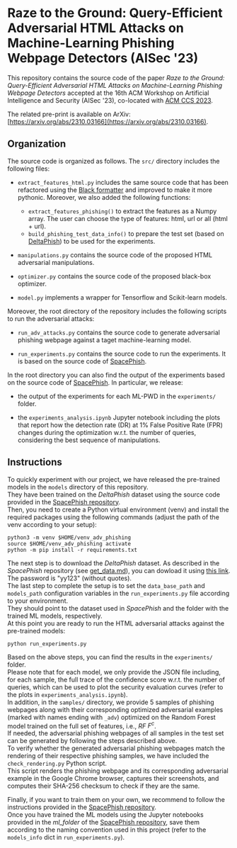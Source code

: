 # Raze to the Ground: Query-Efficient Adversarial HTML Attacks on Machine-Learning Phishing Webpage Detectors (AISec '23)

This repository contains the source code of the paper _Raze to the Ground: Query-Efficient Adversarial HTML Attacks on Machine-Learning Phishing Webpage Detectors_ accepted
at the 16th ACM Workshop on Artificial Intelligence and Security (AISec '23), co-located with [ACM CCS 2023](https://www.sigsac.org/ccs/CCS2023/).  

The related pre-print is available on ArXiv: [https://arxiv.org/abs/2310.03166](https://arxiv.org/abs/2310.03166).

## Organization
The source code is organized as follows. The `src/` directory includes the following files:
* `extract_features_html.py` includes the same source code that has been refactored using the [Black formatter](https://black.readthedocs.io/en/stable/) and improved to make it more pythonic.
   Moreover, we also added the following functions:
   - `extract_features_phishing()` to extract the features as a Numpy array. The user can choose the type of features: html, url or all (html + url).
   - `build_phishing_test_data_info()` to prepare the test set (based on [DeltaPhish](https://link.springer.com/chapter/10.1007/978-3-319-66402-6_22)) to be used for the experiments.

* `manipulations.py` contains the source code of the proposed HTML adversarial manipulations.

* `optimizer.py` contains the source code of the proposed black-box optimizer.

* `model.py` implements a wrapper for Tensorflow and Scikit-learn models.

Moreover, the root directory of the repository includes the following scripts to run the adversarial attacks:
* `run_adv_attacks.py` contains the source code to generate adversarial phishing webpage against a taget machine-learning model.

* `run_experiments.py` contains the source code to run the experiments. It is based on the source code of [SpacePhish](https://github.com/hihey54/acsac22_spacephish/tree/main).

In the root directory you can also find the output of the experiments based on the source code of [SpacePhish](https://github.com/hihey54/acsac22_spacephish/tree/main).
In particular, we release:
* the output of the experiments for each ML-PWD in the `experiments/` folder.

* the `experiments_analysis.ipynb` Jupyter notebook including the plots that report how the detection rate (DR) at 1% False Positive Rate (FPR) changes during the optimization w.r.t. the number of queries, considering the best sequence of manipulations.

## Instructions
To quickly experiment with our project, we have released the pre-trained models in the `models` directory of this repository.  
They have been trained on the _DeltaPhish_ dataset using the source code provided in the [SpacePhish repository](https://github.com/hihey54/acsac22_spacephish/tree/main).  
Then, you need to create a Python virtual environment (venv) and install the required packages using the following commands (adjust the path of the venv according to your setup):
```
python3 -m venv $HOME/venv_adv_phishing
source $HOME/venv_adv_phishing activate
python -m pip install -r requirements.txt
```
The next step is to download the _DeltaPhish_ dataset.
As described in the _SpacePhish_ repository (see [get_data.md](https://github.com/hihey54/acsac22_spacephish/blob/main/get_data.md)), you can dowload it using [this link](https://drive.google.com/drive/folders/1k_aqmk5CTlhxlGfrg4jRSG5RxyX0NB9w?usp=sharing).
The password is "yy123" (without quotes).  
The last step to complete the setup is to set the `data_base_path` and `models_path` configuration variables in the `run_experiments.py` file according to your environment.  
They should point to the dataset used in _SpacePhish_ and the folder with the trained ML models, respectively.  
At this point you are ready to run the HTML adversarial attacks against the pre-trained models:
```
python run_experiments.py
```

Based on the above steps, you can find the results in the `experiments/` folder.  
Please note that for each model, we only provide the JSON file including, for each sample, the full trace of the confidence score w.r.t. the number of queries, which can be used to plot the security evaluation curves (refer to the plots in `experiments_analysis.ipynb`).  
In addition, in the `samples/` directory, we provide 5 samples of phishing webpages along with their corresponding optimized adversarial examples (marked with names ending with `_adv`) optimized on the Random Forest model trained on the full set of features, i.e., $RF$  $F^{c}$.  
If needed, the adversarial phishing webpages of all samples in the test set can be generated by following the steps described above.  
To verify whether the generated adversarial phishing webpages match the rendering of their respective phishing samples, we have included the `check_rendering.py` Python script.  
This script renders the phishing webpage and its corresponding adversarial example in the Google Chrome browser, captures their screenshots, and computes their SHA-256 checksum to check if they are the same.

Finally, if you want to train them on your own, we recommend to follow the instructions provided in the [SpacePhish repository](https://github.com/hihey54/acsac22_spacephish/tree/main).  
Once you have trained the ML models using the Jupyter notebooks provided in the _ml\_folder_ of the [SpacePhish repository](https://github.com/hihey54/acsac22_spacephish/tree/main), save them according to the naming convention used in this project (refer to the `models_info` dict in `run_experiments.py`).
